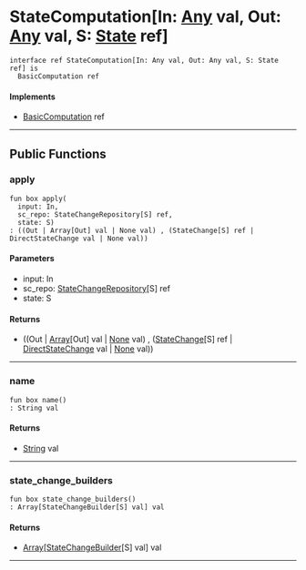 # StateComputation\[In: [Any](builtin-Any) val, Out: [Any](builtin-Any) val, S: [State](wallaroo-core-state-State) ref\]

```pony
interface ref StateComputation[In: Any val, Out: Any val, S: State ref] is
  BasicComputation ref
```

#### Implements

* [BasicComputation](wallaroo-core-topology-BasicComputation) ref

---

## Public Functions

### apply

```pony
fun box apply(
  input: In,
  sc_repo: StateChangeRepository[S] ref,
  state: S)
: ((Out | Array[Out] val | None val) , (StateChange[S] ref | DirectStateChange val | None val))
```
#### Parameters

*   input: In
*   sc_repo: [StateChangeRepository](wallaroo-core-state-StateChangeRepository)\[S\] ref
*   state: S

#### Returns

* ((Out | [Array](builtin-Array)\[Out\] val | [None](builtin-None) val) , ([StateChange](wallaroo-core-state-StateChange)\[S\] ref | [DirectStateChange](wallaroo-core-state-DirectStateChange) val | [None](builtin-None) val))

---

### name

```pony
fun box name()
: String val
```

#### Returns

* [String](builtin-String) val

---

### state_change_builders

```pony
fun box state_change_builders()
: Array[StateChangeBuilder[S] val] val
```

#### Returns

* [Array](builtin-Array)\[[StateChangeBuilder](wallaroo-core-state-StateChangeBuilder)\[S\] val\] val

---

